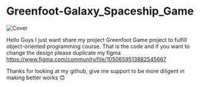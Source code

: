 # Greenfoot-Galaxy_Spaceship_Game

![Cover](https://user-images.githubusercontent.com/49086957/149442675-bfa88c27-6c08-4061-8b3e-4d55f1942994.png)



Hello Guys I just want share my project Greenfoot Game project to fulfill object-oriented programming course.
That is the code and if you want to change the design please duplicate my figma
https://www.figma.com/community/file/1050659513882545667


Thanks for looking at my github, give me support to be more diligent in making better works 😊
